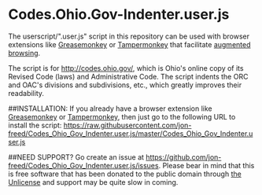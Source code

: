 # Codes.Ohio.Gov-Indenter.user.js
The userscript/".user.js" script in this repository can be used with browser extensions like [Greasemonkey](http://www.greasespot.net/) or [Tampermonkey](http://tampermonkey.net/) that facilitate [augmented browsing](https://en.wikipedia.org/wiki/Augmented_browsing).

The script is for http://codes.ohio.gov/, which is Ohio's online copy of its Revised Code (laws) and Administrative Code.  The script indents the ORC and OAC's divisions and subdivisions, etc., which greatly improves their readability.

##INSTALLATION:
If you already have a browser extension like [Greasemonkey](http://www.greasespot.net/) or [Tampermonkey](http://tampermonkey.net/), then just go to the following URL to install the script:
https://raw.githubusercontent.com/jon-freed/Codes_Ohio_Gov_Indenter.user.js/master/Codes_Ohio_Gov_Indenter.user.js

##NEED SUPPORT?
Go create an issue at https://github.com/jon-freed/Codes_Ohio_Gov_Indenter.user.js/issues.  Please bear in mind that this is free software that has been donated to the public domain through [the Unlicense](http://unlicense.org/) and support may be quite slow in coming.
